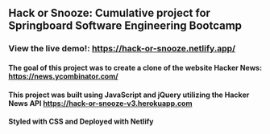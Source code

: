 ## Hack or Snooze: Cumulative project for Springboard Software Engineering Bootcamp
### View the live demo!: https://hack-or-snooze.netlify.app/

#### The goal of this project was to create a clone of the website Hacker News: https://news.ycombinator.com/

#### This project was built using JavaScript and jQuery utilizing the Hacker News API https://hack-or-snooze-v3.herokuapp.com 

#### Styled with CSS and Deployed with Netlify
